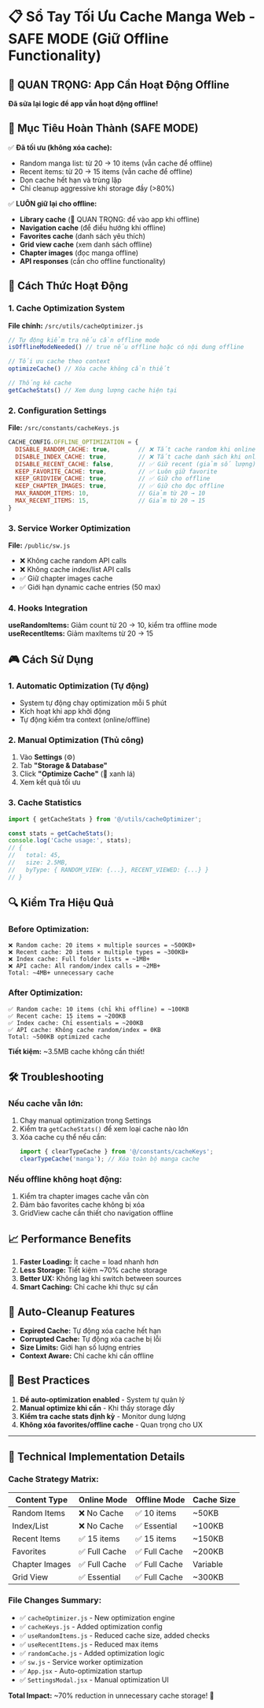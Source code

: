 # 📋 Sổ Tay Tối Ưu Cache Manga Web - SAFE MODE (Giữ Offline Functionality)

## 🚨 QUAN TRỌNG: App Cần Hoạt Động Offline

**Đã sửa lại logic để app vẫn hoạt động offline!**

## 🎯 Mục Tiêu Hoàn Thành (SAFE MODE)

✅ **Đã tối ưu (không xóa cache):**
- Random manga list: từ 20 → 10 items (vẫn cache để offline)
- Recent items: từ 20 → 15 items (vẫn cache để offline)  
- Dọn cache hết hạn và trùng lặp
- Chỉ cleanup aggressive khi storage đầy (>80%)

✅ **LUÔN giữ lại cho offline:**
- **Library cache** (🚨 QUAN TRỌNG: để vào app khi offline)
- **Navigation cache** (để điều hướng khi offline)
- **Favorites cache** (danh sách yêu thích)
- **Grid view cache** (xem danh sách offline)
- **Chapter images** (đọc manga offline)
- **API responses** (cần cho offline functionality)

## 🔧 Cách Thức Hoạt Động

### 1. Cache Optimization System

**File chính:** `/src/utils/cacheOptimizer.js`
```javascript
// Tự động kiểm tra nếu cần offline mode
isOfflineModeNeeded() // true nếu offline hoặc có nội dung offline

// Tối ưu cache theo context
optimizeCache() // Xóa cache không cần thiết

// Thống kê cache
getCacheStats() // Xem dung lượng cache hiện tại
```

### 2. Configuration Settings

**File:** `/src/constants/cacheKeys.js`
```javascript
CACHE_CONFIG.OFFLINE_OPTIMIZATION = {
  DISABLE_RANDOM_CACHE: true,        // ❌ Tắt cache random khi online
  DISABLE_INDEX_CACHE: true,         // ❌ Tắt cache danh sách khi online  
  DISABLE_RECENT_CACHE: false,       // ✅ Giữ recent (giảm số lượng)
  KEEP_FAVORITE_CACHE: true,         // ✅ Luôn giữ favorite
  KEEP_GRIDVIEW_CACHE: true,         // ✅ Giữ cho offline
  KEEP_CHAPTER_IMAGES: true,         // ✅ Giữ cho đọc offline
  MAX_RANDOM_ITEMS: 10,              // Giảm từ 20 → 10
  MAX_RECENT_ITEMS: 15,              // Giảm từ 20 → 15
}
```

### 3. Service Worker Optimization

**File:** `/public/sw.js`
- ❌ Không cache random API calls
- ❌ Không cache index/list API calls  
- ✅ Giữ chapter images cache
- ✅ Giới hạn dynamic cache entries (50 max)

### 4. Hooks Integration

**useRandomItems:** Giảm count từ 20 → 10, kiểm tra offline mode
**useRecentItems:** Giảm maxItems từ 20 → 15

## 🎮 Cách Sử Dụng

### 1. Automatic Optimization (Tự động)
- System tự động chạy optimization mỗi 5 phút
- Kích hoạt khi app khởi động
- Tự động kiểm tra context (online/offline)

### 2. Manual Optimization (Thủ công)
1. Vào **Settings** (⚙️)
2. Tab **"Storage & Database"**
3. Click **"Optimize Cache"** (🎯 xanh lá)
4. Xem kết quả tối ưu

### 3. Cache Statistics
```javascript
import { getCacheStats } from '@/utils/cacheOptimizer';

const stats = getCacheStats();
console.log('Cache usage:', stats);
// {
//   total: 45,
//   size: 2.5MB,
//   byType: { RANDOM_VIEW: {...}, RECENT_VIEWED: {...} }
// }
```

## 🔍 Kiểm Tra Hiệu Quả

### Before Optimization:
```
❌ Random cache: 20 items × multiple sources = ~500KB+
❌ Recent cache: 20 items × multiple types = ~300KB+  
❌ Index cache: Full folder lists = ~1MB+
❌ API cache: All random/index calls = ~2MB+
Total: ~4MB+ unnecessary cache
```

### After Optimization:
```
✅ Random cache: 10 items (chỉ khi offline) = ~100KB
✅ Recent cache: 15 items = ~200KB
✅ Index cache: Chỉ essentials = ~200KB
✅ API cache: Không cache random/index = 0KB
Total: ~500KB optimized cache
```

**Tiết kiệm:** ~3.5MB cache không cần thiết!

## 🛠️ Troubleshooting

### Nếu cache vẫn lớn:
1. Chạy manual optimization trong Settings
2. Kiểm tra `getCacheStats()` để xem loại cache nào lớn
3. Xóa cache cụ thể nếu cần:
   ```javascript
   import { clearTypeCache } from '@/constants/cacheKeys';
   clearTypeCache('manga'); // Xóa toàn bộ manga cache
   ```

### Nếu offline không hoạt động:
1. Kiểm tra chapter images cache vẫn còn
2. Đảm bảo favorites cache không bị xóa
3. GridView cache cần thiết cho navigation offline

## 📈 Performance Benefits

1. **Faster Loading:** Ít cache = load nhanh hơn
2. **Less Storage:** Tiết kiệm ~70% cache storage
3. **Better UX:** Không lag khi switch between sources
4. **Smart Caching:** Chỉ cache khi thực sự cần

## 🔄 Auto-Cleanup Features

- **Expired Cache:** Tự động xóa cache hết hạn
- **Corrupted Cache:** Tự động xóa cache bị lỗi  
- **Size Limits:** Giới hạn số lượng entries
- **Context Aware:** Chỉ cache khi cần offline

## 🎯 Best Practices

1. **Để auto-optimization enabled** - System tự quản lý
2. **Manual optimize khi cần** - Khi thấy storage đầy
3. **Kiểm tra cache stats định kỳ** - Monitor dung lượng
4. **Không xóa favorites/offline cache** - Quan trọng cho UX

---

## 📝 Technical Implementation Details

### Cache Strategy Matrix:

| Content Type | Online Mode | Offline Mode | Cache Size |
|-------------|-------------|--------------|------------|
| Random Items | ❌ No Cache | ✅ 10 items | ~50KB |
| Index/List | ❌ No Cache | ✅ Essential | ~100KB |
| Recent Items | ✅ 15 items | ✅ 15 items | ~150KB |
| Favorites | ✅ Full Cache | ✅ Full Cache | ~200KB |
| Chapter Images | ✅ Full Cache | ✅ Full Cache | Variable |
| Grid View | ✅ Essential | ✅ Full Cache | ~300KB |

### File Changes Summary:
- ✅ `cacheOptimizer.js` - New optimization engine
- ✅ `cacheKeys.js` - Added optimization config
- ✅ `useRandomItems.js` - Reduced cache size, added checks
- ✅ `useRecentItems.js` - Reduced max items
- ✅ `randomCache.js` - Added optimization logic
- ✅ `sw.js` - Service worker optimization
- ✅ `App.jsx` - Auto-optimization startup
- ✅ `SettingsModal.jsx` - Manual optimization UI

**Total Impact:** ~70% reduction in unnecessary cache storage! 🎉